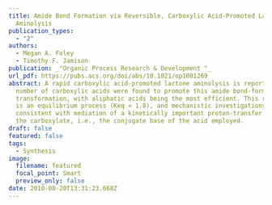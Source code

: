 ```yaml
---
title: Amide Bond Formation via Reversible, Carboxylic Acid-Promoted Lactone
  Aminolysis
publication_types:
  - "2"
authors:
  - Megan A. Foley
  - Timothy F. Jamison
publication: _"Organic Process Research & Development "_
url_pdf: https://pubs.acs.org/doi/abs/10.1021/op1001269
abstract: A rapid carboxylic acid-promoted lactone aminolysis is reported. A
  number of carboxylic acids were found to promote this amide bond-forming
  transformation, with aliphatic acids being the most efficient. This reaction
  is an equilibrium process (Keq ≈ 1.8), and mechanistic investigations are
  consistent with mediation of a kinetically important proton-transfer step by
  the carboxylate, i.e., the conjugate base of the acid employed.
draft: false
featured: false
tags:
  - Synthesis
image:
  filename: featured
  focal_point: Smart
  preview_only: false
date: 2010-08-20T13:31:23.668Z
---
```

